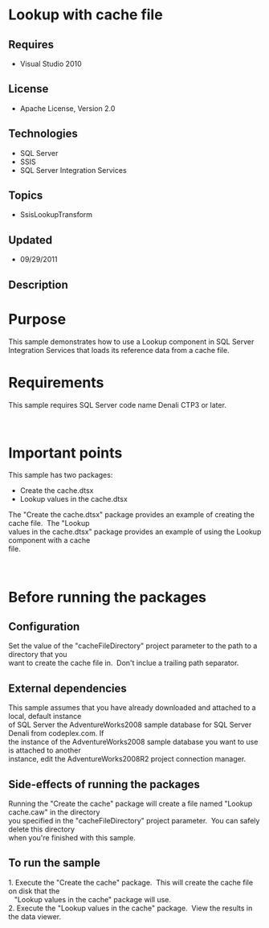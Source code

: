 # Lookup with cache file
## Requires
- Visual Studio 2010
## License
- Apache License, Version 2.0
## Technologies
- SQL Server
- SSIS
- SQL Server Integration Services
## Topics
- SsisLookupTransform
## Updated
- 09/29/2011
## Description

<h1>Purpose</h1>
<p>This sample demonstrates how to use a Lookup component in SQL Server Integration Services that loads its reference data from a cache file.</p>
<h1>Requirements</h1>
<p>This sample requires SQL Server code name Denali CTP3 or later.</p>
<p>&nbsp;</p>
<h1>Important points</h1>
<p>This sample has two packages:</p>
<ul>
<li>Create the cache.dtsx </li><li>Lookup values in the cache.dtsx </li></ul>
<p>The &quot;Create the cache.dtsx&quot; package provides an example of creating the cache file.&nbsp; The &quot;Lookup<br>
values in the cache.dtsx&quot; package provides an example of using the Lookup component with a cache<br>
file.</p>
<p>&nbsp;</p>
<h1>Before running the packages</h1>
<h2>Configuration</h2>
<p>Set the value of the &quot;cacheFileDirectory&quot; project parameter to the path to a directory that you<br>
want to create the cache file in.&nbsp; Don't inclue a trailing path separator.</p>
<h2>External dependencies</h2>
<p>This sample assumes that you have already downloaded and attached to a local, default instance<br>
of SQL Server the AdventureWorks2008 sample database for SQL Server Denali from codeplex.com. If<br>
the instance of the AdventureWorks2008 sample database you want to use is attached to another<br>
instance, edit the AdventureWorks2008R2 project connection manager.</p>
<h2>Side-effects of running the packages&nbsp;</h2>
<p>Running the &quot;Create the cache&quot; package will create a file named &quot;Lookup cache.caw&quot; in the directory<br>
you specified in the &quot;cacheFileDirectory&quot; project parameter.&nbsp; You can safely delete this directory<br>
when you're finished with this sample.</p>
<h2>To run the sample</h2>
<p>1. Execute the &quot;Create the cache&quot; package.&nbsp; This will create the cache file on disk that the<br>
&nbsp;&nbsp; &quot;Lookup values in the cache&quot; package will use.<br>
2. Execute the &quot;Lookup values in the cache&quot; package.&nbsp; View the results in the data viewer.</p>
<h1><em>&nbsp;</em></h1>
